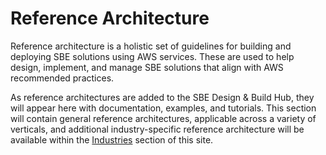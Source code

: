 # Reference Architecture

Reference architecture is a holistic set of guidelines for building and deploying SBE solutions using AWS services. These are used to help design, implement, and manage SBE solutions that align with AWS recommended practices.

As reference architectures are added to the SBE Design & Build Hub, they will appear here with documentation, examples, and tutorials. This section will contain general reference architectures, applicable across a variety of verticals, and additional industry-specific reference architecture will be available within the [Industries](../industries/index.md) section of this site.